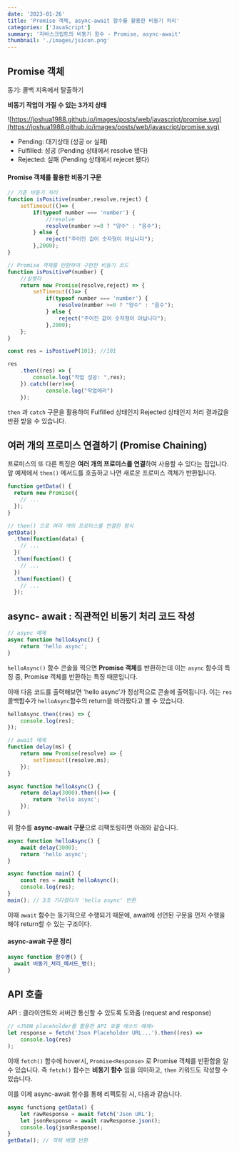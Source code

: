```yaml
---
date: '2023-01-26'
title: 'Promise 객체, async-await 함수를 활용한 비동기 처리'
categories: ['JavaScript']
summary: '자바스크립트의 비동기 함수 - Promise, async-await'
thumbnail: './images/jsicon.png'
---
```

## Promise 객체

동기: 콜백 지옥에서 탈출하기

**비동기 작업이 가질 수 있는 3가지 상태**

![https://joshua1988.github.io/images/posts/web/javascript/promise.svg](https://joshua1988.github.io/images/posts/web/javascript/promise.svg)
- Pending: 대기상태 (성공 or 실패)
- Fulfilled: 성공 (Pending 상태에서 resolve 됐다)
- Rejected: 실패 (Pending 상태에서 rejecet 됐다)


#### Promise 객체를 활용한 비동기 구문
```jsx
// 기존 비동기 처리 
function isPositive(number,resolve,reject) {
	setTimeout(()=> {
		if(typeof number === 'number') {
			//resolve
			resolve(number >=0 ? "양수" : "음수");
		} else {
			reject("주어진 값이 숫자형이 아닙니다");
		},2000);
}

// Promise 객체를 반환하여 구현한 비동기 코드
function isPositiveP(number) {
	//실행자 
	return new Promise(resolve,reject) => {
		setTimeout(()=> {
			if(typeof number === 'number') {
				resolve(number >=0 ? "양수" : "음수");
			} else {
				reject("주어진 값이 숫자형이 아닙니다");
			},2000);
	};
}

const res = isPostiveP(101); //101

res
	.then((res) => { 
		console.log("작업 성공: ",res);
	}).catch((err)=>{
			console.log("작업에러")
	}); 
```

`then` 과 `catch` 구문을 활용하여 Fulfilled 상태인지 Rejected 상태인지 처리 결과값을 반환 받을 수 있습니다. 



## 여러 개의 프로미스 연결하기 (Promise Chaining)

프로미스의 또 다른 특징은 **여러 개의 프로미스를 연결**하여 사용할 수 있다는 점입니다. 앞 예제에서 `then()` 메서드를 호출하고 나면 새로운 프로미스 객체가 반환됩니다. 

```jsx
function getData() {
  return new Promise({
    // ...
  });
}

// then() 으로 여러 개의 프로미스를 연결한 형식
getData()
  .then(function(data) {
    // ...
  })
  .then(function() {
    // ...
  })
  .then(function() {
    // ...
  });
```

## async- await : 직관적인 비동기 처리 코드 작성
```jsx
// async 예제
async function helloAsync() {
	return 'hello async';
} 
```

`helloAsync()` 함수 콘솔을 찍으면 **Promise 객체**를 반환하는데 이는 `async` 함수의 특징 중, Promise 객체를 반환하는 특징 때문입니다.

이때 다음 코드를 출력해보면 ‘hello async’가 정상적으로 콘솔에 출력됩니다. 이는 `res` 콜백함수가 `helloAsync`함수의 return을 바라봤다고 볼 수 있습니다. 
```jsx
helloAsync.then((res) => {
	console.log(res);
});
```

```jsx
// await 예제
function delay(ms) {
	return new Promise(resolve) => {
		setTimeout((resolve,ms);
	});
}

async function helloAsync() {
	return delay(3000).then(()=> {
		return 'hello async';
	});
} 
```

위 함수를 **async-await 구문**으로 리팩토링하면 아래와 같습니다.
```jsx
async function helloAsync() {
	await delay(3000);
	return 'hello async';
} 

async function main() {
	const res = await helloAsync();
	console.log(res);
} 
main(); // 3초 기다렸다가 'hello async' 반환
```

이때 `await` 함수는 동기적으로 수행되기 때문에, await에 선언된 구문을 먼저 수행을 해야 return할 수 있는 구조이다. 

#### async-await 구문 정리
```jsx
async function 함수명() {
  await 비동기_처리_메서드_명();
}
```

## API 호출
API : 클라이언트와 서버간 통신할 수 있도록 도와줌 (request and response)



```jsx
// <JSON placeholder를 활용한 API 호출 메소드 예제>
let response = fetch('Json Placeholder URL...').then((res) => 
	console.log(res)
);
```

이때 `fetch()` 함수에 hover시, `Promise<Response>` 로 Promise 객체를 반환함을 알 수 있습니다. 즉 `fetch()` 함수는 **비동기 함수** 임을 의미하고, `then` 키워드도 작성할 수 있습니다.

이를 이제 async-await 함수를 통해 리팩토링 시, 다음과 같습니다.

```jsx
async functiong getData() {
	let rawResponse = await fetch('Json URL');
	let jsonResponse = await rawResponse.json();
	console.log(jsonResponse);
}
getData(); // 객체 배열 반환 
```